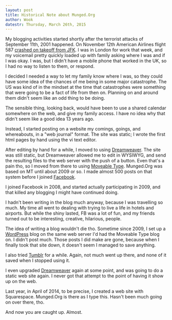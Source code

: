 ```yaml
---
layout: post
title: Historical Note about Munged.Org
author: Wook
datestr: Thursday, March 26th, 2015
---
```


My blogging activities started shortly after the terrorist attacks of September 11th,
2001 happened.  On November 12th American Airlines flight 587
[crashed on takeoff from JFK][aa587].  I was in London for work that week, and
my voicemail pretty quickly loaded up with family asking where I was and if I was
okay.  I was, but I didn't have a mobile phone that worked in the UK, so I had no
way to listen to them, or respond.

I decided I needed a way to let my family know where I was, so they could have
some idea of the chances of me being in some major catastrophe.  The US was kind
of in the mindset at the time that catastrophes were something that were going
to be a fact of life from then on.  Planning on and around them didn't seem like
an odd thing to be doing.

The sensible thing, looking back, would have been to use a shared calendar
somewhere on the web, and give my family access.  I have no idea why
that didn't seem like a good idea 13 years ago.

Instead, I started posting on a website my comings, goings, and whereabouts, in
a "web journal" format. The site was static; I wrote the first html pages by hand
using the vi text editor.

After editing by hand for a while, I moved to using [Dreamweaver][].  The site was
still static, but Dreamweaver allowed me to edit in WYSIWYG, and send the
resulting files to the web server with the push of a button.
Even that's a pain tho, so I moved from there to using [Moveable Type][].
Munged.Org was based on MT until about 2009 or so.  I made almost 500 posts on
that system before I joined [Facebook][].

I joined Facebook in 2008, and started actually participating in 2009, and that
killed any blogging I might have continued doing.

I hadn't been writing in the blog much anyway, because I was travelling so
much.  My time all went to dealing with trying to live a life in hotels
and airports.  But while the shiny lasted, FB was a lot of fun, and my friends
turned out to be interesting, creative, hilarious, people.

The idea of writing a blog wouldn't die tho.  Sometime since 2009, I set up a
[WordPress][] blog on the same web server I'd had the
Moveable Type blog on.  I didn't post much.  Those posts I did make are gone,
because when I finally took that site down, it doesn't seem I managed to save
anything.

I also tried [Tumblr][] for a while.  Again, not much went up there, and none of it
saved when I stopped using it.

I even upgraded [Dreamweaver][] again at some point, and was going to do a static
web site again.  I never got that attempt to the point of having it show up on the web.

Last year, in April of 2014, to be precise, I created a web site with Squarespace.
Munged.Org is there as I type this.  Hasn't been much going on over there, tho.

And now you are caught up.  Almost.

[www.munged.org]:   http://www.munged.org
[aa587]:            https://en.wikipedia.org/wiki/American_Airlines_Flight_587
[Moveable Type]:    https://movabletype.com/
[WordPress]:        https://wordpress.org/
[Tumblr]:           https://www.tumblr.com/
[Dreamweaver]:      https://www.adobe.com/products/dreamweaver.html
[Facebook]:         https://www.facebook.com
